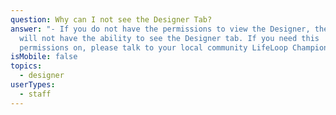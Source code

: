 ```yaml
---
question: Why can I not see the Designer Tab?
answer: "- If you do not have the permissions to view the Designer, then you
  will not have the ability to see the Designer tab. If you need this
  permissions on, please talk to your local community LifeLoop Champion. "
isMobile: false
topics:
  - designer
userTypes:
  - staff
---
```

